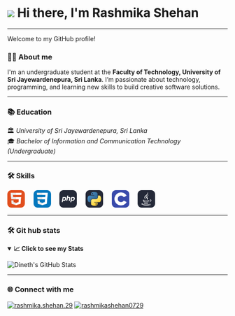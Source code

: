 
# <img src="https://media.giphy.com/media/hvRJCLFzcasrR4ia7z/giphy.gif" width="30"> Hi there, I'm Rashmika Shehan

---

Welcome to my GitHub profile!  

<h3>👨‍💻 About me</h3>
I'm an undergraduate student at the <b>Faculty of Technology, University of Sri Jayewardenepura, Sri Lanka</b>. I’m passionate about technology, programming, and learning new skills to build creative software solutions.

---

<h3>📚 Education</h3>
🏛️ <i>University of Sri Jayewardenepura, Sri Lanka</i><br>
🎓 <i>Bachelor of Information and Communication Technology (Undergraduate)</i>

---

<h3>🛠️ Skills</h3>


<p align="left"> 

<img src="https://raw.githubusercontent.com/tandpfun/skill-icons/main/icons/HTML.svg" alt="HTML icon" width="40" height="40"/>
&nbsp;&nbsp;&nbsp; 
<img src="https://raw.githubusercontent.com/tandpfun/skill-icons/main/icons/CSS.svg" alt="CSS icon" width="40" height="40"/> 
&nbsp;&nbsp;&nbsp; 
<img src="https://raw.githubusercontent.com/tandpfun/skill-icons/main/icons/PHP-Dark.svg" alt="PHP icon" width="40" height="40"/> 
&nbsp;&nbsp;&nbsp; 
<img src="https://raw.githubusercontent.com/tandpfun/skill-icons/main/icons/Python-Dark.svg" alt="Python icon" width="40" height="40"/> 
&nbsp;&nbsp;&nbsp; 
<img src="https://raw.githubusercontent.com/tandpfun/skill-icons/main/icons/C.svg" alt="C icon" width="40" height="40"/> 
&nbsp;&nbsp;&nbsp; 
<img src="https://raw.githubusercontent.com/tandpfun/skill-icons/main/icons/Java-Dark.svg" alt="Java icon" width="40" height="40"/> 

</p>

---

<h3>🛠️ Git hub stats</h3>

<details open>
  <summary><b>📈 Click to see my Stats</b></summary> 
  <p align="center">
   
  <img src="https://github-readme-stats.vercel.app/api?username=rashmika0729shehan&show_icons=true&count_private=true&theme=algolia" alt="Dineth's GitHub Stats" height="237"/>   &nbsp; 
  
  </p>
</details>

---

<h3>🌐 Connect with me</h3>
<p align="left">
<a href="https://fb.com/rashmika.shehan.29" target="blank"><img align="center" src="https://raw.githubusercontent.com/rahuldkjain/github-profile-readme-generator/master/src/images/icons/Social/facebook.svg" alt="rashmika.shehan.29" height="30" width="40" /></a>
<a href="https://instagram.com/rashmikashehan0729" target="blank"><img align="center" src="https://raw.githubusercontent.com/rahuldkjain/github-profile-readme-generator/master/src/images/icons/Social/instagram.svg" alt="rashmikashehan0729" height="30" width="40" /></a>
</p>

